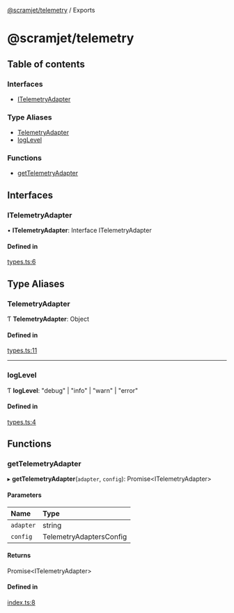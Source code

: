 [@scramjet/telemetry](README.md) / Exports

# @scramjet/telemetry

## Table of contents

### Interfaces

- [ITelemetryAdapter](undefined)

### Type Aliases

- [TelemetryAdapter](undefined)
- [logLevel](undefined)

### Functions

- [getTelemetryAdapter](undefined)

## Interfaces

### ITelemetryAdapter

• **ITelemetryAdapter**: Interface ITelemetryAdapter

#### Defined in

[types.ts:6](https://github.com/scramjetorg/transform-hub/blob/HEAD/packages/telemetry/src/types.ts#L6)

## Type Aliases

### TelemetryAdapter

Ƭ **TelemetryAdapter**: Object

#### Defined in

[types.ts:11](https://github.com/scramjetorg/transform-hub/blob/HEAD/packages/telemetry/src/types.ts#L11)

___

### logLevel

Ƭ **logLevel**: "debug" \| "info" \| "warn" \| "error"

#### Defined in

[types.ts:4](https://github.com/scramjetorg/transform-hub/blob/HEAD/packages/telemetry/src/types.ts#L4)

## Functions

### getTelemetryAdapter

▸ **getTelemetryAdapter**(`adapter`, `config`): Promise<ITelemetryAdapter\>

#### Parameters

| Name | Type |
| :------ | :------ |
| `adapter` | string |
| `config` | TelemetryAdaptersConfig |

#### Returns

Promise<ITelemetryAdapter\>

#### Defined in

[index.ts:8](https://github.com/scramjetorg/transform-hub/blob/HEAD/packages/telemetry/src/index.ts#L8)
